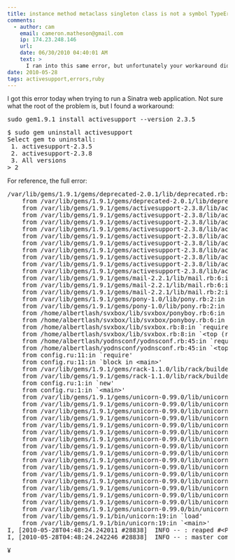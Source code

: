 ```yaml
---
title: instance method metaclass singleton class is not a symbol TypeError RESOLVED 
comments:
  - author: cam
    email: cameron.matheson@gmail.com
    ip: 174.23.248.146
    url:
    date: 06/30/2010 04:40:01 AM
    text: >
      I ran into this same error, but unfortunately your workaround didn't work for me (one of my gems required activesupport >= 2.3.6).  I solved this by commenting out line 13 of activesupport-2.3.6/lib/active_support/core_ext/object/metaclass.rb:<br/><pre>#deprecate :metaclass => :singleton_class</pre>)
date: 2010-05-28
tags: activesupport,errors,ruby
---
```

I got this error today when trying to run a Sinatra web application. Not sure what the root of the problem is, but I found a workaround:

<pre class="sh_sh">
sudo gem1.9.1 install activesupport --version 2.3.5
</pre>
<pre class="sh_sh">
$ sudo gem uninstall activesupport
Select gem to uninstall:
 1. activesupport-2.3.5
 2. activesupport-2.3.8
 3. All versions
> 2
</pre>

For reference, the full error:

<pre class="sh_sh">
/var/lib/gems/1.9.1/gems/deprecated-2.0.1/lib/deprecated.rb:176:in `instance_method': {:metaclass=>:singleton_class} is not a symbol (TypeError)
	from /var/lib/gems/1.9.1/gems/deprecated-2.0.1/lib/deprecated.rb:176:in `block in &lt;top (required)>'
	from /var/lib/gems/1.9.1/gems/activesupport-2.3.8/lib/active_support/core_ext/object/metaclass.rb:13:in `&lt;class:Object>'
	from /var/lib/gems/1.9.1/gems/activesupport-2.3.8/lib/active_support/core_ext/object/metaclass.rb:3:in `&lt;top (required)>'
	from /var/lib/gems/1.9.1/gems/activesupport-2.3.8/lib/active_support/core_ext/object.rb:5:in `require'
	from /var/lib/gems/1.9.1/gems/activesupport-2.3.8/lib/active_support/core_ext/object.rb:5:in `&lt;top (required)>'
	from /var/lib/gems/1.9.1/gems/activesupport-2.3.8/lib/active_support/core_ext.rb:8:in `require'
	from /var/lib/gems/1.9.1/gems/activesupport-2.3.8/lib/active_support/core_ext.rb:8:in `block in &lt;top (required)>'
	from /var/lib/gems/1.9.1/gems/activesupport-2.3.8/lib/active_support/core_ext.rb:8:in `each'
	from /var/lib/gems/1.9.1/gems/activesupport-2.3.8/lib/active_support/core_ext.rb:8:in `&lt;top (required)>'
	from /var/lib/gems/1.9.1/gems/activesupport-2.3.8/lib/active_support.rb:56:in `require'
	from /var/lib/gems/1.9.1/gems/activesupport-2.3.8/lib/active_support.rb:56:in `&lt;top (required)>'
	from /var/lib/gems/1.9.1/gems/mail-2.2.1/lib/mail.rb:6:in `require'
	from /var/lib/gems/1.9.1/gems/mail-2.2.1/lib/mail.rb:6:in `&lt;module:Mail>'
	from /var/lib/gems/1.9.1/gems/mail-2.2.1/lib/mail.rb:2:in `&lt;top (required)>'
	from /var/lib/gems/1.9.1/gems/pony-1.0/lib/pony.rb:2:in `require'
	from /var/lib/gems/1.9.1/gems/pony-1.0/lib/pony.rb:2:in `&lt;top (required)>'
	from /home/albertlash/svxbox/lib/svxbox/ponyboy.rb:6:in `require'
	from /home/albertlash/svxbox/lib/svxbox/ponyboy.rb:6:in `&lt;top (required)>'
	from /home/albertlash/svxbox/lib/svxbox.rb:8:in `require'
	from /home/albertlash/svxbox/lib/svxbox.rb:8:in `&lt;top (required)>'
	from /home/albertlash/yodnsconf/yodnsconf.rb:45:in `require'
	from /home/albertlash/yodnsconf/yodnsconf.rb:45:in `&lt;top (required)>'
	from config.ru:11:in `require'
	from config.ru:11:in `block in &lt;main>'
	from /var/lib/gems/1.9.1/gems/rack-1.1.0/lib/rack/builder.rb:46:in `instance_eval'
	from /var/lib/gems/1.9.1/gems/rack-1.1.0/lib/rack/builder.rb:46:in `initialize'
	from config.ru:1:in `new'
	from config.ru:1:in `&lt;main>'
	from /var/lib/gems/1.9.1/gems/unicorn-0.99.0/lib/unicorn.rb:46:in `eval'
	from /var/lib/gems/1.9.1/gems/unicorn-0.99.0/lib/unicorn.rb:46:in `block in builder'
	from /var/lib/gems/1.9.1/gems/unicorn-0.99.0/lib/unicorn.rb:816:in `call'
	from /var/lib/gems/1.9.1/gems/unicorn-0.99.0/lib/unicorn.rb:816:in `build_app!'
	from /var/lib/gems/1.9.1/gems/unicorn-0.99.0/lib/unicorn.rb:673:in `init_worker_process'
	from /var/lib/gems/1.9.1/gems/unicorn-0.99.0/lib/unicorn.rb:688:in `worker_loop'
	from /var/lib/gems/1.9.1/gems/unicorn-0.99.0/lib/unicorn.rb:605:in `block (2 levels) in spawn_missing_workers'
	from /var/lib/gems/1.9.1/gems/unicorn-0.99.0/lib/unicorn.rb:602:in `fork'
	from /var/lib/gems/1.9.1/gems/unicorn-0.99.0/lib/unicorn.rb:602:in `block in spawn_missing_workers'
	from /var/lib/gems/1.9.1/gems/unicorn-0.99.0/lib/unicorn.rb:598:in `each'
	from /var/lib/gems/1.9.1/gems/unicorn-0.99.0/lib/unicorn.rb:598:in `spawn_missing_workers'
	from /var/lib/gems/1.9.1/gems/unicorn-0.99.0/lib/unicorn.rb:612:in `maintain_worker_count'
	from /var/lib/gems/1.9.1/gems/unicorn-0.99.0/lib/unicorn.rb:408:in `block in join'
	from /var/lib/gems/1.9.1/gems/unicorn-0.99.0/lib/unicorn.rb:396:in `loop'
	from /var/lib/gems/1.9.1/gems/unicorn-0.99.0/lib/unicorn.rb:396:in `join'
	from /var/lib/gems/1.9.1/gems/unicorn-0.99.0/lib/unicorn.rb:28:in `run'
	from /var/lib/gems/1.9.1/gems/unicorn-0.99.0/bin/unicorn:126:in `&lt;top (required)>'
	from /var/lib/gems/1.9.1/bin/unicorn:19:in `load'
	from /var/lib/gems/1.9.1/bin/unicorn:19:in `&lt;main>'
I, [2010-05-28T04:48:24.242011 #28838]  INFO -- : reaped #&lt;Process::Status: pid 28848 exit 1> worker=0
I, [2010-05-28T04:48:24.242246 #28838]  INFO -- : master complete
</pre>

¥

